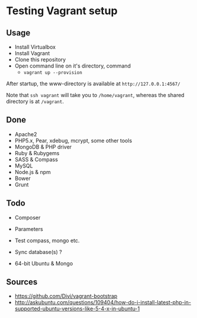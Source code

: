 
Testing Vagrant setup
=====================


Usage
-----
* Install Virtualbox
* Install Vagrant
* Clone this repository
* Open command line on it's directory, command
  * `vagrant up --provision`

After startup, the www-directory is available at `http://127.0.0.1:4567/`

Note that `ssh vagrant` will take you to `/home/vagrant`, whereas the shared directory is at `/vagrant`.

Done
----
* Apache2
* PHP5.x, Pear, xdebug, mcrypt, some other tools
* MongoDB & PHP driver
* Ruby & Rubygems
* SASS & Compass
* MySQL
* Node.js & npm
* Bower
* Grunt

Todo
----

* Composer
* Parameters
* Test compass, mongo etc.

* Sync database(s) ?

* 64-bit Ubuntu & Mongo

Sources
-------

* https://github.com/Divi/vagrant-bootstrap
* http://askubuntu.com/questions/109404/how-do-i-install-latest-php-in-supported-ubuntu-versions-like-5-4-x-in-ubuntu-1

